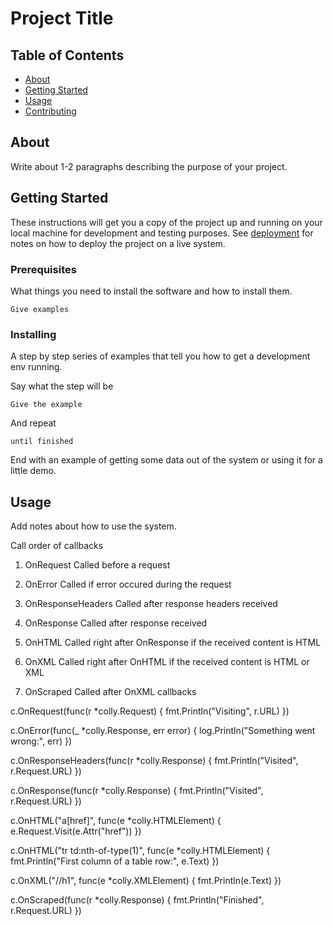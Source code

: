# Project Title

## Table of Contents

- [About](#about)
- [Getting Started](#getting_started)
- [Usage](#usage)
- [Contributing](../CONTRIBUTING.md)

## About <a name = "about"></a>

Write about 1-2 paragraphs describing the purpose of your project.

## Getting Started <a name = "getting_started"></a>

These instructions will get you a copy of the project up and running on your local machine for development and testing purposes. See [deployment](#deployment) for notes on how to deploy the project on a live system.

### Prerequisites

What things you need to install the software and how to install them.

```
Give examples
```

### Installing

A step by step series of examples that tell you how to get a development env running.

Say what the step will be

```
Give the example
```

And repeat

```
until finished
```

End with an example of getting some data out of the system or using it for a little demo.

## Usage <a name = "usage"></a>

Add notes about how to use the system.

Call order of callbacks
1. OnRequest
Called before a request

2. OnError
Called if error occured during the request

3. OnResponseHeaders
Called after response headers received

4. OnResponse
Called after response received

5. OnHTML
Called right after OnResponse if the received content is HTML

6. OnXML
Called right after OnHTML if the received content is HTML or XML

7. OnScraped
Called after OnXML callbacks

c.OnRequest(func(r *colly.Request) {
    fmt.Println("Visiting", r.URL)
})

c.OnError(func(_ *colly.Response, err error) {
    log.Println("Something went wrong:", err)
})

c.OnResponseHeaders(func(r *colly.Response) {
    fmt.Println("Visited", r.Request.URL)
})

c.OnResponse(func(r *colly.Response) {
    fmt.Println("Visited", r.Request.URL)
})

c.OnHTML("a[href]", func(e *colly.HTMLElement) {
    e.Request.Visit(e.Attr("href"))
})

c.OnHTML("tr td:nth-of-type(1)", func(e *colly.HTMLElement) {
    fmt.Println("First column of a table row:", e.Text)
})

c.OnXML("//h1", func(e *colly.XMLElement) {
    fmt.Println(e.Text)
})

c.OnScraped(func(r *colly.Response) {
    fmt.Println("Finished", r.Request.URL)
})
